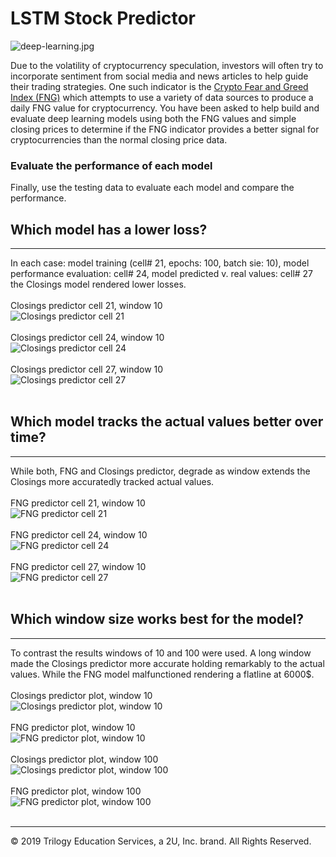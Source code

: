 # LSTM Stock Predictor

![deep-learning.jpg](Images/deep-learning.jpg)

Due to the volatility of cryptocurrency speculation, investors will often try to incorporate sentiment from social media and news articles to help guide their trading strategies. One such indicator is the [Crypto Fear and Greed Index (FNG)](https://alternative.me/crypto/fear-and-greed-index/) which attempts to use a variety of data sources to produce a daily FNG value for cryptocurrency. You have been asked to help build and evaluate deep learning models using both the FNG values and simple closing prices to determine if the FNG indicator provides a better signal for cryptocurrencies than the normal closing price data.


### Evaluate the performance of each model

Finally, use the testing data to evaluate each model and compare the performance.

## Which model has a lower loss?
- - -
In each case: model training (cell# 21, epochs: 100, batch sie: 10), model performance evaluation: cell# 24, model predicted v. real values: cell# 27 the Closings model rendered lower losses.  
<br />
Closings predictor cell 21, window 10  
![Closings predictor cell 21](Images/11_c_window_10_cell_21.png)  <br /><br />
Closings predictor cell 24, window 10  
![Closings predictor cell 24](Images/12_c_window_10_cell_24.png)  <br /><br />
Closings predictor cell 27, window 10  
![Closings predictor cell 27](Images/13_c_window_10_cell_27.png)  <br /><br />

## Which model tracks the actual values better over time?
- - -
While both, FNG and Closings predictor, degrade as window extends the Closings more accuratedly tracked actual values.  
<br />
FNG predictor cell 21, window 10  
![FNG predictor cell 21](Images/21_f_window_10_cell_21.png)  <br /><br />
FNG predictor cell 24, window 10  
![FNG predictor cell 24](Images/22_f_window_10_cell_24.png)  <br /><br />
FNG predictor cell 27, window 10  
![FNG predictor cell 27](Images/23_f_window_10_cell_27.png)  <br /><br />

## Which window size works best for the model?  
- - -
To contrast the results windows of 10 and 100 were used. A long window made the Closings predictor more accurate holding remarkably to the actual values. While the FNG model malfunctioned rendering a flatline at 6000$.  
<br />
Closings predictor plot, window 10  
![Closings predictor plot, window 10](Images/bokeh_plot_c_10.png)  <br /><br />
FNG predictor plot, window 10  
![FNG predictor plot, window 10](Images/bokeh_plot_f_10.png)  <br /><br />
Closings predictor plot, window 100  
![Closings predictor plot, window 100](Images/bokeh_plot_c_100.png)  <br /><br />
FNG predictor plot, window 100  
![FNG predictor plot, window 100](Images/bokeh_plot_f_100.png)  <br /><br />
- - -

© 2019 Trilogy Education Services, a 2U, Inc. brand. All Rights Reserved.
